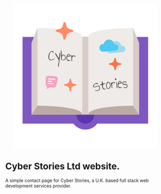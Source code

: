 <p align="center">
    <img src="./img/cyberstories.jpg"/>
</p>


# Cyber Stories Ltd website.

A simple contact page for Cyber Stories, a U.K. based full stack web development services provider.
